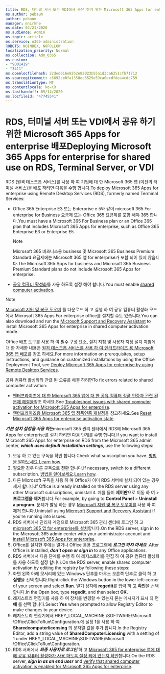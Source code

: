 ```yaml
---
title: RDS, 터미널 서버 또는 VDI에서 공유 하기 위한 Microsoft 365 Apps for enterprise 배포
ms.author: pebaum
author: pebaum
manager: mnirkhe
ms.date: 04/21/2020
ms.audience: Admin
ms.topic: article
ms.service: o365-administration
ROBOTS: NOINDEX, NOFOLLOW
localization_priority: Normal
ms.collection: Adm_O365
ms.custom:
- "9001419"
- "3411"
ms.openlocfilehash: 22ded616e82b2e82023b55a1d3ca6251cfb71712
ms.sourcegitcommit: c6692ce0fa1358ec3529e59ca0ecdfdea4cdc759
ms.translationtype: MT
ms.contentlocale: ko-KR
ms.lasthandoff: 09/14/2020
ms.locfileid: "47745541"
---
```

# <a name="deploying-microsoft-365-apps-for-enterprise-for-shared-use-on-rds-terminal-server-or-vdi"></a><span data-ttu-id="556f7-102">RDS, 터미널 서버 또는 VDI에서 공유 하기 위한 Microsoft 365 Apps for enterprise 배포</span><span class="sxs-lookup"><span data-stu-id="556f7-102">Deploying Microsoft 365 Apps for enterprise for shared use on RDS, Terminal Server, or VDI</span></span>

<span data-ttu-id="556f7-103">RDS (원격 데스크톱 서비스)를 사용 하 여 기업에 대 한 Microsoft 365 앱 (이전의 터미널 서비스)을 배포 하려면 다음을 수행 합니다.</span><span class="sxs-lookup"><span data-stu-id="556f7-103">To deploy Microsoft 365 Apps for enterprise using Remote Desktop Services (RDS), formerly named Terminal Services:</span></span>
- <span data-ttu-id="556f7-104">Office 365 Enterprise E3 또는 Enterprise e 5와 같이 microsoft 365 For enterprise for Business 요금제 또는 Office 365 요금제를 포함 해야 365 합니다.</span><span class="sxs-lookup"><span data-stu-id="556f7-104">You must have a Microsoft 365 For Business plan or an Office 365 plan that includes Microsoft 365 Apps for enterprise, such as Office 365 Enterprise E3 or Enterprise E5.</span></span>
   > [!NOTE] 
   > <span data-ttu-id="556f7-105">Microsoft 365 비즈니스용 business 및 Microsoft 365 Business Premium Standard 요금제에는 Microsoft 365 앱 for enterprise가 포함 되어 있지 않습니다.</span><span class="sxs-lookup"><span data-stu-id="556f7-105">The Microsoft 365 Apps for business and Microsoft 365 Business Premium Standard plans do not include Microsoft 365 Apps for enterprise.</span></span>
- <span data-ttu-id="556f7-106">[공유 컴퓨터 활성화](https://docs.microsoft.com/DeployOffice/overview-shared-computer-activation)를 사용 하도록 설정 해야 합니다.</span><span class="sxs-lookup"><span data-stu-id="556f7-106">You must enable [shared computer activation](https://docs.microsoft.com/DeployOffice/overview-shared-computer-activation).</span></span>

> [!NOTE]
> <span data-ttu-id="556f7-107">[Microsoft 지원 및 복구 도우미](https://aka.ms/SaRA_OfficeSCA_M365Portal) 를 다운로드 하 고 실행 하 여 공유 컴퓨터 활성화 모드에서 Microsoft 365 Apps For enterprise office를 설치할 수도 있습니다.</span><span class="sxs-lookup"><span data-stu-id="556f7-107">You can also download and run the [Microsoft Support and Recovery Assistant](https://aka.ms/SaRA_OfficeSCA_M365Portal) to install Microsoft 365 Apps for enterprise in shared computer activation mode.</span></span>

<span data-ttu-id="556f7-108">Office 배포 도구를 사용 하 여 필수 구성 요소, 설치 지침 및 사용자 지정 설치 지침에 대 한 자세한 내용은 [원격 데스크톱 서비스를 사용 하 여 엔터프라이즈 용 Microsoft 365 앱 배포](https://docs.microsoft.com/DeployOffice/deploy-microsoft-365-apps-remote-desktop-services)를 참조 하세요.</span><span class="sxs-lookup"><span data-stu-id="556f7-108">For more information on prerequisites, setup instructions, and guidance on customized installations by using the Office Deployment Tool, see [Deploy Microsoft 365 Apps for enterprise by using Remote Desktop Services](https://docs.microsoft.com/DeployOffice/deploy-microsoft-365-apps-remote-desktop-services).</span></span>

<span data-ttu-id="556f7-109">공유 컴퓨터 활성화와 관련 된 오류를 해결 하려면</span><span class="sxs-lookup"><span data-stu-id="556f7-109">To fix errors related to shared computer activation:</span></span>
- <span data-ttu-id="556f7-110">[엔터프라이즈에 대 한 Microsoft 365 앱에 대 한 공유 컴퓨터 정품 인증과 관련 된 문제 해결을](https://docs.microsoft.com/DeployOffice/troubleshoot-shared-computer-activation)참조 하세요.</span><span class="sxs-lookup"><span data-stu-id="556f7-110">See [Troubleshoot issues with shared computer activation for Microsoft 365 Apps for enterprise](https://docs.microsoft.com/DeployOffice/troubleshoot-shared-computer-activation).</span></span>
- <span data-ttu-id="556f7-111">[엔터프라이즈용 Microsoft 365 앱 정품인증 재설정](https://go.microsoft.com/fwlink/?linkid=2109218)을 참고하세요.</span><span class="sxs-lookup"><span data-stu-id="556f7-111">See [Reset Microsoft 365 Apps for enterprise activation state](https://go.microsoft.com/fwlink/?linkid=2109218).</span></span>

<span data-ttu-id="556f7-112">***기본 설치 설정을 사용 하는***microsoft 365 관리 센터에서 RDS에 Microsoft 365 Apps for enterprise를 설치 하려면 다음 단계를 수행 합니다.</span><span class="sxs-lookup"><span data-stu-id="556f7-112">If you want to install Microsoft 365 Apps for enterprise on RDS from the Microsoft 365 admin center, ***which uses default installation settings***, use the following steps:</span></span>

1.    <span data-ttu-id="556f7-113">보유 하 고 있는 구독을 확인 합니다.</span><span class="sxs-lookup"><span data-stu-id="556f7-113">Check what subscription you have.</span></span> <span data-ttu-id="556f7-114">[방법을 알아보세요](https://docs.microsoft.com/microsoft-365/admin/admin-overview/what-subscription-do-i-have).</span><span class="sxs-lookup"><span data-stu-id="556f7-114">[Learn how](https://docs.microsoft.com/microsoft-365/admin/admin-overview/what-subscription-do-i-have).</span></span>
2.    <span data-ttu-id="556f7-115">필요한 경우 다른 구독으로 전환 합니다.</span><span class="sxs-lookup"><span data-stu-id="556f7-115">If necessary, switch to a different subscription.</span></span> <span data-ttu-id="556f7-116">[방법을 알아보세요](https://docs.microsoft.com/microsoft-365/commerce/subscriptions/switch-to-a-different-plan).</span><span class="sxs-lookup"><span data-stu-id="556f7-116">[Learn how](https://docs.microsoft.com/microsoft-365/commerce/subscriptions/switch-to-a-different-plan).</span></span>
3.    <span data-ttu-id="556f7-117">다른 Microsoft 구독을 사용 하 여 Office가 이미 RDS 서버에 설치 되어 있는 경우 제거 합니다.</span><span class="sxs-lookup"><span data-stu-id="556f7-117">If Office is already installed on the RDS server using any other Microsoft subscriptions, uninstall it.</span></span> <span data-ttu-id="556f7-118">예를 들어 **제어판**으로 이동 하 여  >  **프로그램을 제거**합니다.</span><span class="sxs-lookup"><span data-stu-id="556f7-118">For example, by going to **Control Panel** > **Uninstall a program**.</span></span> <span data-ttu-id="556f7-119">문제가 발생 하는 경우 [Microsoft 지원 및 복구 도우미를](https://aka.ms/SARA-OfficeUninstall-Alchemy) 사용 하 여 제거 합니다.</span><span class="sxs-lookup"><span data-stu-id="556f7-119">Uninstall using [Microsoft Support and Recovery Assistant](https://aka.ms/SARA-OfficeUninstall-Alchemy) if you're running into issues.</span></span>
4.    <span data-ttu-id="556f7-120">RDS 서버에서 관리자 계정으로 Microsoft 365 관리 센터에 로그인 하 고 [microsoft 365 앱 for enterprise를 설치](https://portal.office.com/OLS/MySoftware.aspx)합니다.</span><span class="sxs-lookup"><span data-stu-id="556f7-120">On the RDS server, sign in to the Microsoft 365 admin center with your administrator account and [install Microsoft 365 Apps for enterprise](https://portal.office.com/OLS/MySoftware.aspx).</span></span>
5.    <span data-ttu-id="556f7-121">Office를 설치한 후에는 열거나 Office 응용 프로그램에 ***로그인 하지 마세요*** .</span><span class="sxs-lookup"><span data-stu-id="556f7-121">After Office is installed, ***don't open or sign in*** to any Office applications.</span></span>
6.    <span data-ttu-id="556f7-122">RDS 서버에서 다음 단계를 수행 하 여 레지스트리를 편집 하 여 공유 컴퓨터 활성화를 사용 하도록 설정 합니다.</span><span class="sxs-lookup"><span data-stu-id="556f7-122">On the RDS server, enable shared computer activation by editing the registry by following these steps:</span></span>
   1. <span data-ttu-id="556f7-123">화면 왼쪽 아래 모서리에 있는 Windows 단추를 마우스 오른쪽 단추로 클릭 하 고 **실행**을 선택 합니다.</span><span class="sxs-lookup"><span data-stu-id="556f7-123">Right-click the Windows button in the lower left-corner of your screen and select **Run**.</span></span> <span data-ttu-id="556f7-124">열기 상자에 **regedit**를 입력 하 고 **확인**을 선택 합니다.</span><span class="sxs-lookup"><span data-stu-id="556f7-124">In the Open box, type **regedit**, and then select **OK**.</span></span>
   2. <span data-ttu-id="556f7-125">레지스트리 편집기를 사용 하 여 장치를 변경할 수 있는지 묻는 메시지가 표시 되 면 **예** 를 선택 합니다.</span><span class="sxs-lookup"><span data-stu-id="556f7-125">Select **Yes** when prompted to allow Registry Editor to make changes to your device.</span></span>
   3. <span data-ttu-id="556f7-126">레지스트리 편집기에서 HKEY_LOCAL_MACHINE \SOFTWARE\Microsoft \Office\ClickToRun\Configuration.에 설정 1을 사용 하 여 **Sharedcomputerlicensing** 의 문자열 값을 추가 합니다.</span><span class="sxs-lookup"><span data-stu-id="556f7-126">In the Registry Editor, add a string value of **SharedComputerLicensing** with a setting of 1 under HKEY_LOCAL_MACHINE\SOFTWARE\Microsoft \Office\ClickToRun\Configuration.</span></span>
   4. <span data-ttu-id="556f7-127">RDS 서버에서 ***최종 사용자로 로그인*** 하 고 [Microsoft 365 for enterprise 앱에 대해 공유 컴퓨터 활성화가 사용 하도록 설정 되어 있는지 확인](https://docs.microsoft.com/DeployOffice/troubleshoot-shared-computer-activation#verify-that-activation-for-microsoft-365-apps-succeeded)합니다.</span><span class="sxs-lookup"><span data-stu-id="556f7-127">On the RDS server, ***sign in as an end user*** and [verify that shared computer activation is enabled for Microsoft 365 Apps for enterprise](https://docs.microsoft.com/DeployOffice/troubleshoot-shared-computer-activation#verify-that-activation-for-microsoft-365-apps-succeeded).</span></span>

